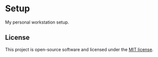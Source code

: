 # Setup 
My personal workstation setup.

## License
This project is open-source software and licensed under the [MIT license](./LICENSE.md).